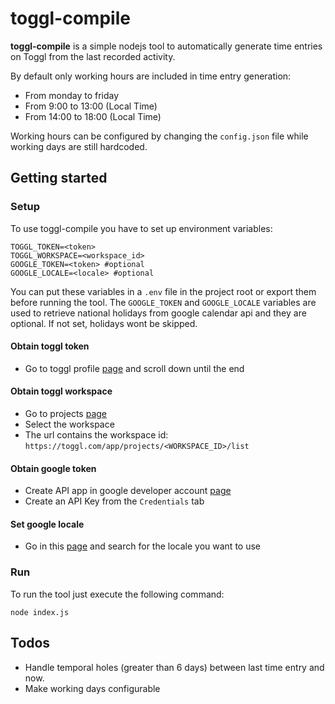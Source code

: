 # toggl-compile

**toggl-compile** is a simple nodejs tool to automatically generate time entries on Toggl from the last recorded activity.

By default only working hours are included in time entry generation:
- From monday to friday
- From 9:00 to 13:00 (Local Time)
- From 14:00 to 18:00 (Local Time)

Working hours can be configured by changing the `config.json` file while working days are still hardcoded.

## Getting started

### Setup
To use toggl-compile you have to set up environment variables:
```
TOGGL_TOKEN=<token>
TOGGL_WORKSPACE=<workspace_id>
GOOGLE_TOKEN=<token> #optional
GOOGLE_LOCALE=<locale> #optional
```

You can put these variables in a `.env` file in the project root or export them before running the tool.
The `GOOGLE_TOKEN` and `GOOGLE_LOCALE` variables are used to retrieve national holidays from google calendar api and they are optional. If not set, holidays wont be skipped.

#### Obtain toggl token

* Go to toggl profile [page](https://toggl.com/app/profile) and scroll down until the end

#### Obtain toggl workspace

* Go to projects [page](https://toggl.com/app/projects/)
* Select the workspace
* The url contains the workspace id: `https://toggl.com/app/projects/<WORKSPACE_ID>/list`

#### Obtain google token

* Create API app in google developer account [page](https://console.developers.google.com)
* Create an API Key from the `Credentials` tab

#### Set google locale

* Go in this [page](https://gist.github.com/danielefongo/0bce52012cde8f714cfb7ec1e677c7bd) and search for the locale you want to use

### Run
To run the tool just execute the following command:
```
node index.js
```

## Todos
- Handle temporal holes (greater than 6 days) between last time entry and now.
- Make working days configurable